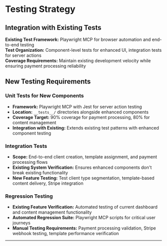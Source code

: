 # Testing Strategy

## Integration with Existing Tests
**Existing Test Framework:** Playwright MCP for browser automation and end-to-end testing  
**Test Organization:** Component-level tests for enhanced UI, integration tests for server actions  
**Coverage Requirements:** Maintain existing development velocity while ensuring payment processing reliability

## New Testing Requirements

### **Unit Tests for New Components**
- **Framework:** Playwright MCP with Jest for server action testing
- **Location:** `__tests__/` directories alongside enhanced components
- **Coverage Target:** 90% coverage for payment processing, 80% for content management
- **Integration with Existing:** Extends existing test patterns with enhanced component testing

### **Integration Tests**
- **Scope:** End-to-end client creation, template assignment, and payment processing flows
- **Existing System Verification:** Ensures enhanced components don't break existing functionality
- **New Feature Testing:** Test client type segmentation, template-based content delivery, Stripe integration

### **Regression Testing**
- **Existing Feature Verification:** Automated testing of current dashboard and content management functionality
- **Automated Regression Suite:** Playwright MCP scripts for critical user journeys
- **Manual Testing Requirements:** Payment processing validation, Stripe webhook testing, template performance verification

---

